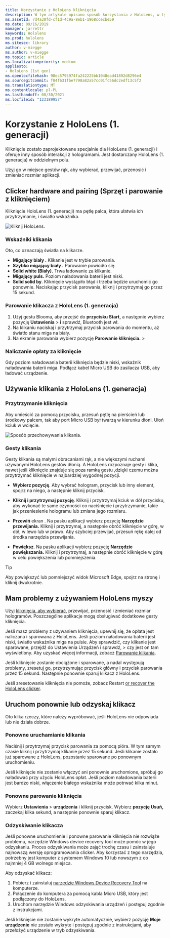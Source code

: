 ```yaml
---
title: Korzystanie z HoloLens kliknięcia
description: W tym artykule opisano sposób korzystania z HoloLens, w tym parowania, ładowania i odzyskiwania.
ms.assetid: 7d4a30fd-cf1d-4c9a-8eb1-1968ccecbe59
ms.date: 09/16/2019
manager: jarrettr
keywords: Hololens
ms.prod: hololens
ms.sitesec: library
author: v-miegge
ms.author: v-miegge
ms.topic: article
ms.localizationpriority: medium
appliesto:
- HoloLens (1st gen)
ms.openlocfilehash: 98ec5795974fa242225bb1048ead41892d8296e4
ms.sourcegitcommit: f04f631fbe7798a82a57cc01fc56dc2edf13c5f2
ms.translationtype: MT
ms.contentlocale: pl-PL
ms.lasthandoff: 08/30/2021
ms.locfileid: "123189957"
---
```

# <a name="use-the-hololens-1st-gen-clicker"></a>Korzystanie z HoloLens (1. generacji)

Kliknięcie zostało zaprojektowane specjalnie dla HoloLens (1. generacji) i oferuje inny sposób interakcji z hologramami. Jest dostarczany HoloLens (1. generacja) w oddzielnym polu.

Użyj go w miejsce gestów rąk, aby wybierać, przewijać, przenosić i zmieniać rozmiar aplikacji.

## <a name="clicker-hardware-and-pairing"></a>Clicker hardware and pairing (Sprzęt i parowanie z kliknięciem)

Kliknięcie HoloLens (1. generacji) ma pętlę palca, która ułatwia ich przytrzymanie, i światło wskaźnika.

![Kliknij HoloLens.](images/use-hololens-clicker-1.png)

### <a name="clicker-indicator-lights"></a>Wskaźniki klikania

Oto, co oznaczają światła na klikarze.

- **Migający biały .** Klikanie jest w trybie parowania.
- **Szybko migający biały .** Parowanie powiodło się.
- **Solid white (Biały).** Trwa ładowanie za klikanie.
- **Migający puls.** Poziom naładowania baterii jest niski.
- **Solid solid by**. Kliknięcie wystąpiło błąd i trzeba będzie uruchomić go ponownie. Naciskając przycisk parowania, kliknij i przytrzymaj go przez 15 sekund.

### <a name="pair-the-clicker-with-your-hololens-1st-gen"></a>Parowanie klikacza z HoloLens (1. generacja)

1. Użyj gestu Blooma, aby przejść do **przycisku Start,** a następnie wybierz pozycję **Ustawienia**  >  **i** sprawdź, Bluetooth jest wł.
1. Na klikaniu naciskaj i przytrzymaj przycisk parowania do momentu, aż światło stanu miga na biały.
1. Na ekranie parowania wybierz pozycję **Parowanie kliknięcia.**  >  

### <a name="charge-the-clicker"></a>Naliczanie opłaty za kliknięcie

Gdy poziom naładowania baterii kliknięcia będzie niski, wskaźnik naładowania baterii miga. Podłącz kabel Micro USB do zasilacza USB, aby ładować urządzenie.

## <a name="use-the-clicker-with-hololens-1st-gen"></a>Używanie klikania z HoloLens (1. generacja)

### <a name="hold-the-clicker"></a>Przytrzymanie kliknięcia

Aby umieścić za pomocą przycisku, przesuń pętlę na pierścień lub środkowy palcem, tak aby port Micro USB był twarzą w kierunku dłoni. Ułoń kciuk w wcięcie.

![Sposób przechowywania klikania.](images/use-hololens-clicker-2.png)

### <a name="clicker-gestures"></a>Gesty klikania

Gesty klikania są małymi obracaniami rąk, a nie większymi ruchami używanymi HoloLens gestów dłonią. A HoloLens rozpoznaje gesty i klika, nawet jeśli kliknięcie znajduje się poza ramką gestu [,](hololens1-basic-usage.md)dzięki czemu można przytrzymać kliknięcie w najbardziej wygodnej pozycji.

- **Wybierz pozycję**. Aby wybrać hologram, przycisk lub inny element, spojrz na niego, a następnie kliknij przycisk.

- **Kliknij i przytrzymaj pozycję**. Kliknij i przytrzymaj kciuk w dół przycisku, aby wykonać te same czynności co naciśnięcie i przytrzymanie, takie jak przeniesienie hologramu lub zmiana jego rozmiaru.

- **Przewiń** ekran . Na pasku aplikacji wybierz pozycję **Narzędzie przewijania.** Kliknij i przytrzymaj, a następnie obróć kliknięcie w górę, w dół, w lewo lub w prawo. Aby szybciej przewijać, przesuń rękę dalej od środka narzędzia przewijania.

- **Powiększ**. Na pasku aplikacji wybierz pozycję **Narzędzie powiększania.** Kliknij i przytrzymaj, a następnie obróć kliknięcie w górę w celu powiększenia lub pomniejszenia.

> [!TIP]
> Aby powiększyć lub pomniejszyć widok Microsoft Edge, spojrz na stronę i kliknij dwukrotnie.

## <a name="im-having-problems-using-the-hololens-clicker"></a>Mam problemy z używaniem HoloLens myszy

Użyj [kliknięcia, aby wybierać,](hololens1-clicker.md) przewijać, przenosić i zmieniać rozmiar hologramów. Poszczególne aplikacje mogą obsługiwać dodatkowe gesty kliknięcia.

Jeśli masz problemy z używaniem kliknięcia, upewnij się, że opłata jest naliczana i sparowana z HoloLens. Jeśli poziom naładowania baterii jest niski, światło wskaźnika miga na pulsie. Aby sprawdzić, czy klikanie jest sparowane, przejdź do Ustawienia Urządzeń i sprawdź,  >   czy jest on tam wyświetlony. Aby uzyskać więcej informacji, zobacz [Parowanie klikania](hololens1-clicker.md).

Jeśli kliknięcie zostanie obciążone i sparowane, a nadal występują problemy, zresetuj go, przytrzymując przycisk główny i przycisk parowania przez 15 sekund. Następnie ponownie sparuj klikacz z HoloLens.

Jeśli zresetowanie kliknięcia nie pomoże, zobacz Restart [or recover the HoloLens clicker](hololens1-clicker.md#restart-or-recover-the-clicker).
## <a name="restart-or-recover-the-clicker"></a>Uruchom ponownie lub odzyskaj klikacz

Oto kilka rzeczy, które należy wypróbować, jeśli HoloLens nie odpowiada lub nie działa dobrze.

### <a name="restart-the-clicker"></a>Ponowne uruchamianie klikania

Naciśnij i przytrzymaj przycisk parowania za pomocą pióra. W tym samym czasie kliknij i przytrzymaj klikanie przez 15 sekund. Jeśli klikanie zostało już sparowane z HoloLens, pozostanie sparowane po ponownym uruchomieniu.

Jeśli kliknięcie nie zostanie włączyć ani ponownie uruchomione, spróbuj go naładować przy użyciu HoloLens opłat. Jeśli poziom naładowania baterii jest bardzo niski, włączenie białego wskaźnika może potrwać kilka minut.

### <a name="re-pair-the-clicker"></a>Ponowne parowanie kliknięcia

Wybierz **Ustawienia**  >  **urządzenia** i kliknij przycisk. Wybierz **pozycję Usuń,** zaczekaj kilka sekund, a następnie ponownie sparuj klikacz.

### <a name="recover-the-clicker"></a>Odzyskiwanie klikacza

Jeśli ponowne uruchomienie i ponowne parowanie kliknięcia nie rozwiąże problemu, narzędzie Windows device recovery tool może pomóc w jego odzyskaniu. Proces odzyskiwania może zająć trochę czasu i zainstaluje najnowszą wersję oprogramowania clicker. Aby korzystać z tego narzędzia, potrzebny jest komputer z systemem Windows 10 lub nowszym z co najmniej 4 GB wolnego miejsca.

Aby odzyskać klikacz:

1. Pobierz i zainstaluj [narzędzie Windows Device Recovery Tool](https://dev.azure.com/ContentIdea/ContentIdea/_queries/query/8a004dbe-73f8-4a32-94bc-368fc2f2a895/) na komputerze.
1. Połączenie do komputera za pomocą kabla Micro USB, który jest podłączony do HoloLens.
1. Uruchom narzędzie Windows odzyskiwania urządzeń i postępuj zgodnie z instrukcjami.

Jeśli kliknięcie nie zostanie wykryte automatycznie, wybierz pozycję **Moje urządzenie** nie zostało wykryte i postępuj zgodnie z instrukcjami, aby przełożyć urządzenie w tryb odzyskiwania.

